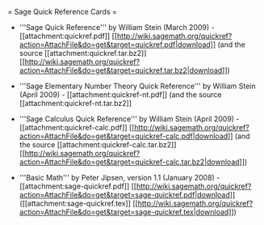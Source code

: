 = Sage Quick Reference Cards =

 * '''Sage Quick Reference''' by William Stein (March 2009) - [[attachment:quickref.pdf]] [[http://wiki.sagemath.org/quickref?action=AttachFile&do=get&target=quickref.pdf|download]] (and the source [[attachment:quickref.tar.bz2]] [[http://wiki.sagemath.org/quickref?action=AttachFile&do=get&target=quickref.tar.bz2|download]])

 * '''Sage Elementary Number Theory Quick Reference''' by William Stein (April 2009) - [[attachment:quickref-nt.pdf]] (and the source [[attachment:quickref-nt.tar.bz2]] 

 * '''Sage Calculus Quick Reference''' by William Stein (April 2009) - [[attachment:quickref-calc.pdf]] [[http://wiki.sagemath.org/quickref?action=AttachFile&do=get&target=quickref-calc.pdf|download]] (and the source [[attachment:quickref-calc.tar.bz2]] [[http://wiki.sagemath.org/quickref?action=AttachFile&do=get&target=quickref-calc.tar.bz2|download]])

 * '''Basic Math''' by Peter Jipsen, version 1.1 (January 2008) - [[attachment:sage-quickref.pdf]] [[http://wiki.sagemath.org/quickref?action=AttachFile&do=get&target=sage-quickref.pdf|download]] ([[attachment:sage-quickref.tex]] [[http://wiki.sagemath.org/quickref?action=AttachFile&do=get&target=sage-quickref.tex|download]])
